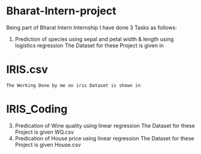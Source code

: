# Bharat-Intern-project
Being part of Bharat Intern Internship I have done 3 Tasks as follows:
1) Prediction of species using sepal and petal width & length using logistics regression
    The Dataset for these Project is given in
# IRIS.csv
    The Working Done by me on iris Dataset is shown in
# IRIS_Coding
3) Predication of Wine quality using linear regression
    The Dataset for these Project is given WQ.csv
4) Predication of House price using linear regression
    The Dataset for these Project is given House.csv

